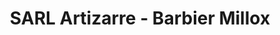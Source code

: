 ---
title: "SARL Artizarre - Barbier Millox"
url: /saint-jean-pied-de-port/sarl-artizarre-barbier-millox/
shop: pâtisserie
---